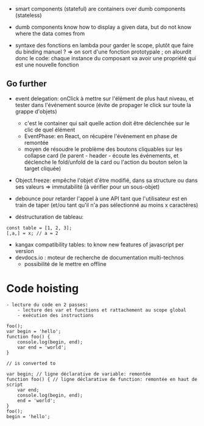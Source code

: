 * smart components (stateful) are containers over dumb components (stateless)
* dumb components know how to display a given data, but do not know where the data comes from


* syntaxe des fonctions en lambda pour garder le scope, plutôt que faire du binding manuel ?
	=> on sort d'une fonction prototypale ; on alourdit donc le code: chaque instance du composant va avoir une propriété qui est une nouvelle fonction



## Go further
- event delegation: onClick à mettre sur l'élément de plus haut niveau, et tester dans l'événement source (évite de propager le click sur toute la grappe d'objets)
	* c'est le container qui sait quelle action doit être déclenchée sur le clic de quel élément
    * EventPhase: en React, on récupère l'événement en phase de remontée
    * moyen de résoudre le problème des boutons cliquables sur les collapse card (le parent - header - écoute les 
    événements, et déclenche le fold/unfold de la card ou l'action du bouton selon la target cliquée)

- Object.freeze: empêche l'objet d'être modifié, dans sa structure ou dans ses valeurs => immutabilité (à vérifier pour un sous-objet)

- debounce pour retarder l'appel à une API tant que l'utilisateur est en train de taper (et/ou tant qu'il n'a pas 
sélectionné au moins x caractères)

- déstructuration de tableau:
```
const table = [1, 2, 3];
[,a,] = x; // a = 2
```

- kangax compatibility tables: to know new features of javascript per version
- devdocs.io : moteur de recherche de documentation multi-technos
    - possibilité de le mettre en offline
    
    
# Code hoisting
    - lecture du code en 2 passes:
        - lecture des var et functions et rattachement au scope global
        - exécution des instructions
```
foo();
var begin = 'hello';
function foo() {
    console.log(begin, end);
    var end = 'world';
}

// is converted to 

var begin; // ligne déclarative de variable: remontée
function foo() { // ligne déclarative de function: remontée en haut de script
    var end;
    console.log(begin, end);
    end = 'world';
}
foo();
begin = 'hello';
```